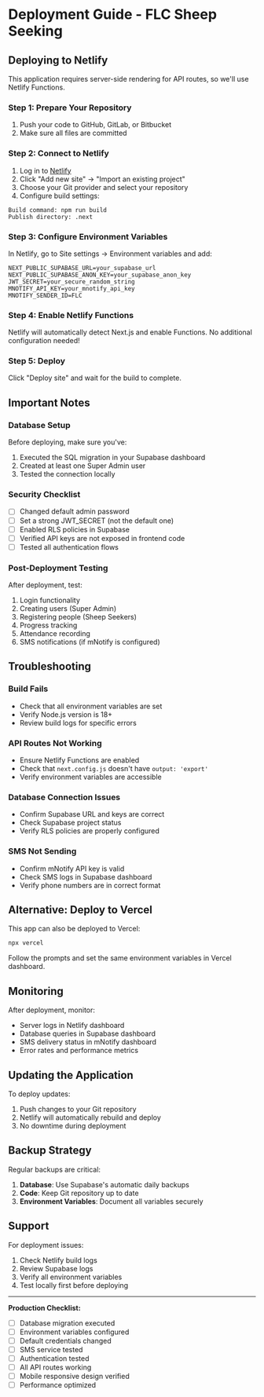 # Deployment Guide - FLC Sheep Seeking

## Deploying to Netlify

This application requires server-side rendering for API routes, so we'll use Netlify Functions.

### Step 1: Prepare Your Repository

1. Push your code to GitHub, GitLab, or Bitbucket
2. Make sure all files are committed

### Step 2: Connect to Netlify

1. Log in to [Netlify](https://netlify.com)
2. Click "Add new site" → "Import an existing project"
3. Choose your Git provider and select your repository
4. Configure build settings:

```
Build command: npm run build
Publish directory: .next
```

### Step 3: Configure Environment Variables

In Netlify, go to Site settings → Environment variables and add:

```
NEXT_PUBLIC_SUPABASE_URL=your_supabase_url
NEXT_PUBLIC_SUPABASE_ANON_KEY=your_supabase_anon_key
JWT_SECRET=your_secure_random_string
MNOTIFY_API_KEY=your_mnotify_api_key
MNOTIFY_SENDER_ID=FLC
```

### Step 4: Enable Netlify Functions

Netlify will automatically detect Next.js and enable Functions. No additional configuration needed!

### Step 5: Deploy

Click "Deploy site" and wait for the build to complete.

## Important Notes

### Database Setup
Before deploying, make sure you've:
1. Executed the SQL migration in your Supabase dashboard
2. Created at least one Super Admin user
3. Tested the connection locally

### Security Checklist
- [ ] Changed default admin password
- [ ] Set a strong JWT_SECRET (not the default one)
- [ ] Enabled RLS policies in Supabase
- [ ] Verified API keys are not exposed in frontend code
- [ ] Tested all authentication flows

### Post-Deployment Testing

After deployment, test:
1. Login functionality
2. Creating users (Super Admin)
3. Registering people (Sheep Seekers)
4. Progress tracking
5. Attendance recording
6. SMS notifications (if mNotify is configured)

## Troubleshooting

### Build Fails
- Check that all environment variables are set
- Verify Node.js version is 18+
- Review build logs for specific errors

### API Routes Not Working
- Ensure Netlify Functions are enabled
- Check that `next.config.js` doesn't have `output: 'export'`
- Verify environment variables are accessible

### Database Connection Issues
- Confirm Supabase URL and keys are correct
- Check Supabase project status
- Verify RLS policies are properly configured

### SMS Not Sending
- Confirm mNotify API key is valid
- Check SMS logs in Supabase dashboard
- Verify phone numbers are in correct format

## Alternative: Deploy to Vercel

This app can also be deployed to Vercel:

```bash
npx vercel
```

Follow the prompts and set the same environment variables in Vercel dashboard.

## Monitoring

After deployment, monitor:
- Server logs in Netlify dashboard
- Database queries in Supabase dashboard
- SMS delivery status in mNotify dashboard
- Error rates and performance metrics

## Updating the Application

To deploy updates:
1. Push changes to your Git repository
2. Netlify will automatically rebuild and deploy
3. No downtime during deployment

## Backup Strategy

Regular backups are critical:
1. **Database**: Use Supabase's automatic daily backups
2. **Code**: Keep Git repository up to date
3. **Environment Variables**: Document all variables securely

## Support

For deployment issues:
1. Check Netlify build logs
2. Review Supabase logs
3. Verify all environment variables
4. Test locally first before deploying

---

**Production Checklist:**
- [ ] Database migration executed
- [ ] Environment variables configured
- [ ] Default credentials changed
- [ ] SMS service tested
- [ ] Authentication tested
- [ ] All API routes working
- [ ] Mobile responsive design verified
- [ ] Performance optimized
